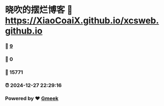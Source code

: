 # 晓吹的摆烂博客 :link: https://XiaoCoaiX.github.io/xcsweb.github.io 
### :page_facing_up: [9](https://XiaoCoaiX.github.io/xcsweb.github.io/tag.html) 
### :speech_balloon: 0 
### :hibiscus: 15771 
### :alarm_clock: 2024-12-27 22:29:16 
### Powered by :heart: [Gmeek](https://github.com/Meekdai/Gmeek)
